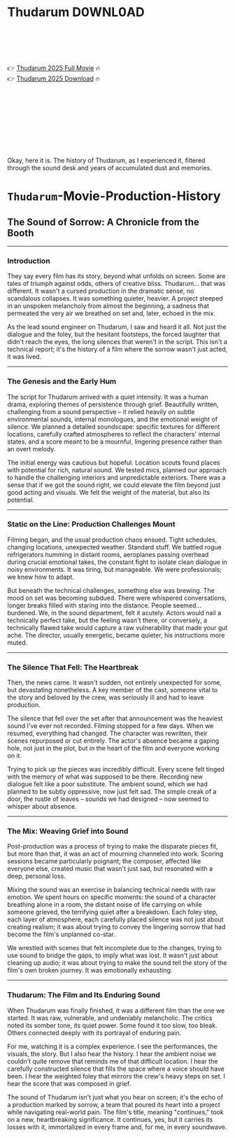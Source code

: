 # Thudarum D0WNL0AD

<br><br><br><br>


👉 <a href="https://Tony-trophenucner1974.github.io/yjvwxglfge/">Thudarum 2025 Full Movie</a> 🔥
<br>
👉 <a href="https://Tony-trophenucner1974.github.io/yjvwxglfge/">Thudarum 2025 Download</a> 🔥


<br><br><br><br><br><br><br><br>


Okay, here it is. The history of Thudarum, as I experienced it, filtered through the sound desk and years of accumulated dust and memories.



# `Thudarum`-Movie-Production-History

## The Sound of Sorrow: A Chronicle from the Booth

---

### Introduction

They say every film has its story, beyond what unfolds on screen. Some are tales of triumph against odds, others of creative bliss. Thudarum... that was different. It wasn't a cursed production in the dramatic sense, no scandalous collapses. It was something quieter, heavier. A project steeped in an unspoken melancholy from almost the beginning, a sadness that permeated the very air we breathed on set and, later, echoed in the mix.

As the lead sound engineer on Thudarum, I saw and heard it all. Not just the dialogue and the foley, but the hesitant footsteps, the forced laughter that didn't reach the eyes, the long silences that weren't in the script. This isn't a technical report; it's the history of a film where the sorrow wasn't just acted, it was lived.

---

### The Genesis and the Early Hum

The script for Thudarum arrived with a quiet intensity. It was a human drama, exploring themes of persistence through grief. Beautifully written, challenging from a sound perspective – it relied heavily on subtle environmental sounds, internal monologues, and the emotional weight of silence. We planned a detailed soundscape: specific textures for different locations, carefully crafted atmospheres to reflect the characters' internal states, and a score meant to be a mournful, lingering presence rather than an overt melody.

The initial energy was cautious but hopeful. Location scouts found places with potential for rich, natural sound. We tested mics, planned our approach to handle the challenging interiors and unpredictable exteriors. There was a sense that if we got the sound right, we could elevate the film beyond just good acting and visuals. We felt the weight of the material, but also its potential.

---

### Static on the Line: Production Challenges Mount

Filming began, and the usual production chaos ensued. Tight schedules, changing locations, unexpected weather. Standard stuff. We battled rogue refrigerators humming in distant rooms, aeroplanes passing overhead during crucial emotional takes, the constant fight to isolate clean dialogue in noisy environments. It was tiring, but manageable. We were professionals; we knew how to adapt.

But beneath the technical challenges, something else was brewing. The mood on set was becoming subdued. There were whispered conversations, longer breaks filled with staring into the distance. People seemed... burdened. We, in the sound department, felt it acutely. Actors would nail a technically perfect take, but the feeling wasn't there, or conversely, a technically flawed take would capture a raw vulnerability that made your gut ache. The director, usually energetic, became quieter, his instructions more muted.

---

### The Silence That Fell: The Heartbreak

Then, the news came. It wasn't sudden, not entirely unexpected for some, but devastating nonetheless. A key member of the cast, someone vital to the story and beloved by the crew, was seriously ill and had to leave production.

The silence that fell over the set after that announcement was the heaviest sound I've ever not recorded. Filming stopped for a few days. When we resumed, everything had changed. The character was rewritten, their scenes repurposed or cut entirely. The actor's absence became a gaping hole, not just in the plot, but in the heart of the film and everyone working on it.

Trying to pick up the pieces was incredibly difficult. Every scene felt tinged with the memory of what was supposed to be there. Recording new dialogue felt like a poor substitute. The ambient sound, which we had planned to be subtly oppressive, now just felt sad. The simple creak of a door, the rustle of leaves – sounds we had designed – now seemed to whisper about absence.

---

### The Mix: Weaving Grief into Sound

Post-production was a process of trying to make the disparate pieces fit, but more than that, it was an act of mourning channeled into work. Scoring sessions became particularly poignant; the composer, affected like everyone else, created music that wasn't just sad, but resonated with a deep, personal loss.

Mixing the sound was an exercise in balancing technical needs with raw emotion. We spent hours on specific moments: the sound of a character breathing alone in a room, the distant noise of life carrying on while someone grieved, the terrifying quiet after a breakdown. Each foley step, each layer of atmosphere, each carefully placed silence was not just about creating realism; it was about trying to convey the lingering sorrow that had become the film's unplanned co-star.

We wrestled with scenes that felt incomplete due to the changes, trying to use sound to bridge the gaps, to imply what was lost. It wasn't just about cleaning up audio; it was about trying to make the sound tell the story of the film's own broken journey. It was emotionally exhausting.

---

### Thudarum: The Film and Its Enduring Sound

When Thudarum was finally finished, it was a different film than the one we started. It was raw, vulnerable, and undeniably melancholic. The critics noted its somber tone, its quiet power. Some found it too slow, too bleak. Others connected deeply with its portrayal of enduring pain.

For me, watching it is a complex experience. I see the performances, the visuals, the story. But I also hear the history. I hear the ambient noise we couldn't quite remove that reminds me of that difficult location. I hear the carefully constructed silence that fills the space where a voice should have been. I hear the weighted foley that mirrors the crew's heavy steps on set. I hear the score that was composed in grief.

The sound of Thudarum isn't just what you hear on screen; it's the echo of a production marked by sorrow, a team that poured its heart into a project while navigating real-world pain. The film's title, meaning "continues," took on a new, heartbreaking significance. It continues, yes, but it carries its losses with it, immortalized in every frame and, for me, in every soundwave.

